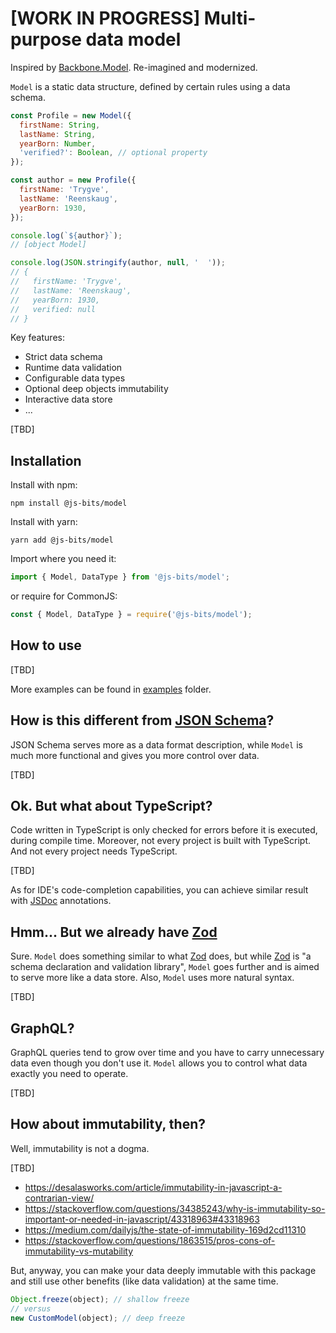 # [WORK IN PROGRESS] Multi-purpose data model

Inspired by [Backbone.Model](http://backbonejs.org/#Model). Re-imagined and modernized.

`Model` is a static data structure, defined by certain rules using a data schema.

```javascript
const Profile = new Model({
  firstName: String,
  lastName: String,
  yearBorn: Number,
  'verified?': Boolean, // optional property
});

const author = new Profile({
  firstName: 'Trygve',
  lastName: 'Reenskaug',
  yearBorn: 1930,
});

console.log(`${author}`);
// [object Model]

console.log(JSON.stringify(author, null, '  '));
// {
//   firstName: 'Trygve',
//   lastName: 'Reenskaug',
//   yearBorn: 1930,
//   verified: null
// }
```

Key features:

- Strict data schema
- Runtime data validation
- Configurable data types
- Optional deep objects immutability
- Interactive data store
- ...

[TBD]

## Installation

Install with npm:

```
npm install @js-bits/model
```

Install with yarn:

```
yarn add @js-bits/model
```

Import where you need it:

```javascript
import { Model, DataType } from '@js-bits/model';
```

or require for CommonJS:

```javascript
const { Model, DataType } = require('@js-bits/model');
```

## How to use

[TBD]

More examples can be found in [examples](https://github.com/js-bits/model/tree/main/examples) folder.

## How is this different from [JSON Schema](https://json-schema.org/)?

JSON Schema serves more as a data format description, while `Model` is much more functional and gives you more control over data.

[TBD]

## Ok. But what about TypeScript?

Code written in TypeScript is only checked for errors before it is executed, during compile time. Moreover, not every project is built with TypeScript. And not every project needs TypeScript.

[TBD]

As for IDE's code-completion capabilities, you can achieve similar result with [JSDoc](https://jsdoc.app/) annotations.

## Hmm... But we already have [Zod](https://zod.dev/)

Sure. `Model` does something similar to what [Zod](https://zod.dev/) does,
but while [Zod](https://zod.dev/) is "a schema declaration and validation library",
`Model` goes further and is aimed to serve more like a data store.
Also, `Model` uses more natural syntax.

[TBD]

## GraphQL?

GraphQL queries tend to grow over time and you have to carry unnecessary data even though you don't use it.
`Model` allows you to control what data exactly you need to operate.

[TBD]

## How about immutability, then?

Well, immutability is not a dogma.

[TBD]

- https://desalasworks.com/article/immutability-in-javascript-a-contrarian-view/
- https://stackoverflow.com/questions/34385243/why-is-immutability-so-important-or-needed-in-javascript/43318963#43318963
- https://medium.com/dailyjs/the-state-of-immutability-169d2cd11310
- https://stackoverflow.com/questions/1863515/pros-cons-of-immutability-vs-mutability

But, anyway, you can make your data deeply immutable with this package and still use other benefits (like data validation) at the same time.

```javascript
Object.freeze(object); // shallow freeze
// versus
new CustomModel(object); // deep freeze
```
